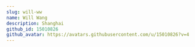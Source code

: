 ```yaml
---
slug: will-ww
name: Will Wang
description: Shanghai
github_id: 15010826
github_avatar: https://avatars.githubusercontent.com/u/15010826?v=4
---
```


